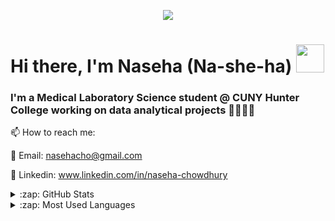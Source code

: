 <p align="center">
  <img src="https://user-images.githubusercontent.com/76460422/231530284-a9a5d0b5-cad1-46ef-a823-e402b0a4b0a0.png">
</p>

# Hi there, I'm Naseha (Na-she-ha) <img src="https://emojis.slackmojis.com/emojis/images/1621024394/39092/cat-roll.gif?1621024394" width="45" /> 

### I'm a Medical Laboratory Science student @ CUNY Hunter College working on data analytical projects 👩‍🔬👩‍💻

📫 How to reach me: 

📨 Email: nasehacho@gmail.com

👥 Linkedin: www.linkedin.com/in/naseha-chowdhury


<details>
  <summary>:zap: GitHub Stats</summary>

  <img align="left" alt="Naseha's GitHub Stats" src="https://github-readme-stats.vercel.app/api?username=nasehacho&show_icons=true&hide_border=true" />

</details>

<details>
  <summary>:zap: Most Used Languages</summary>

<img align="left" alt="Naseha's GitHub Top Languages" src="https://github-readme-stats.vercel.app/api/top-langs/?username=nasehacho" />



<!--
**nasehacho/nasehacho** is a ✨ _special_ ✨ repository because its `README.md` (this file) appears on your GitHub profile.

Here are some ideas to get you started:

- 🔭 I’m currently working on ...
- 🌱 I’m currently learning ...
- 👯 I’m looking to collaborate on ...
- 🤔 I’m looking for help with ...
- 💬 Ask me about ...
- 📫 How to reach me: ...
- 😄 Pronouns: ...
- ⚡ Fun fact: ...
-->
